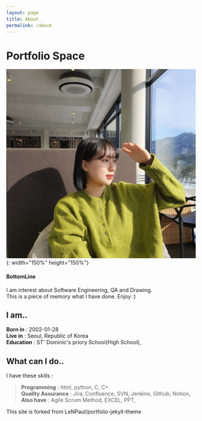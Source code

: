 ```yaml
---
layout: page
title: About
permalink: /about
---
```


# Portfolio Space


![Hii :)](assets/img/projects/other/1.jpg){: width="150%" height="150%"}

#### BottomLine

I am interest about Software Engineering, QA and Drawing.  
This is a piece of memory what I have done. Enjoy :)  


## I am..

**Born in** : 2002-01-28  
**Live in** : Seoul, Republic of Korea  
**Education** : ST' Dominic's priory School(High School), 


## What can I do..

I have these skills :  
> **Programming** : html, python, C, C+  
> **Quality Assurance** : Jira, Confluence, SVN, Jenkins, Github, Notion,  
> **Also have** : Agile Scrum Method, EXCEL, PPT,  








  
This site is forked from LeNPaul/portfolio-jekyll-theme
